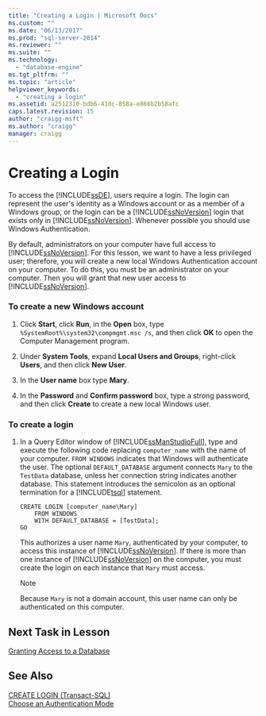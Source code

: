 ```yaml
---
title: "Creating a Login | Microsoft Docs"
ms.custom: ""
ms.date: "06/13/2017"
ms.prod: "sql-server-2014"
ms.reviewer: ""
ms.suite: ""
ms.technology: 
  - "database-engine"
ms.tgt_pltfrm: ""
ms.topic: "article"
helpviewer_keywords: 
  - "creating a login"
ms.assetid: a2512310-bdb6-41dc-858a-e866b2b58afc
caps.latest.revision: 15
author: "craigg-msft"
ms.author: "craigg"
manager: craigg
---
```

# Creating a Login
  To access the [!INCLUDE[ssDE](../includes/ssde-md.md)], users require a login. The login can represent the user's identity as a Windows account or as a member of a Windows group, or the login can be a [!INCLUDE[ssNoVersion](../includes/ssnoversion-md.md)] login that exists only in [!INCLUDE[ssNoVersion](../includes/ssnoversion-md.md)]. Whenever possible you should use Windows Authentication.  
  
 By default, administrators on your computer have full access to [!INCLUDE[ssNoVersion](../includes/ssnoversion-md.md)]. For this lesson, we want to have a less privileged user; therefore, you will create a new local Windows Authentication account on your computer. To do this, you must be an administrator on your computer. Then you will grant that new user access to [!INCLUDE[ssNoVersion](../includes/ssnoversion-md.md)].  
  
### To create a new Windows account  
  
1.  Click **Start**, click **Run**, in the **Open** box, type `%SystemRoot%\system32\compmgmt.msc /s`, and then click **OK** to open the Computer Management program.  
  
2.  Under **System Tools**, expand **Local Users and Groups**, right-click **Users**, and then click **New User**.  
  
3.  In the **User name** box type **Mary**.  
  
4.  In the **Password** and **Confirm password** box, type a strong password, and then click **Create** to create a new local Windows user.  
  
### To create a login  
  
1.  In a Query Editor window of [!INCLUDE[ssManStudioFull](../includes/ssmanstudiofull-md.md)], type and execute the following code replacing `computer_name` with the name of your computer. `FROM WINDOWS` indicates that Windows will authenticate the user. The optional `DEFAULT_DATABASE` argument connects `Mary` to the `TestData` database, unless her connection string indicates another database. This statement introduces the semicolon as an optional termination for a [!INCLUDE[tsql](../includes/tsql-md.md)] statement.  
  
    ```  
    CREATE LOGIN [computer_name\Mary]  
        FROM WINDOWS  
        WITH DEFAULT_DATABASE = [TestData];  
    GO  
    ```  
  
     This authorizes a user name `Mary`, authenticated by your computer, to access this instance of [!INCLUDE[ssNoVersion](../includes/ssnoversion-md.md)]. If there is more than one instance of [!INCLUDE[ssNoVersion](../includes/ssnoversion-md.md)] on the computer, you must create the login on each instance that `Mary` must access.  
  
    > [!NOTE]  
    >  Because `Mary` is not a domain account, this user name can only be authenticated on this computer.  
  
## Next Task in Lesson  
 [Granting Access to a Database](lesson-2-2-granting-access-to-a-database.md)  
  
## See Also  
 [CREATE LOGIN &#40;Transact-SQL&#41;](/sql/t-sql/statements/create-login-transact-sql)   
 [Choose an Authentication Mode](../relational-databases/security/choose-an-authentication-mode.md)  
  
  
